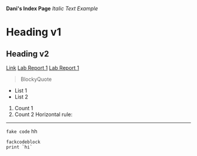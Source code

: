 **Dani's Index Page**
*Italic Text Example* 
# Heading v1
## Heading v2
[Link](google.com)
[Lab Report 1](lab-report-1-week-2.html) 
[Lab Report 1](https://drahmanucsd.github.io/cse15l-lav-reports/lab-report-1-week-2.html)
>BlockyQuote
* List 1
* List 2
1. Count 1
2. Count 2
Horizontal rule:

---
`fake code`
hh
```
fackcodeblock
print `hi`
```

